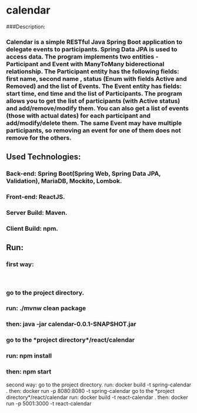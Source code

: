 # calendar
###Description:
  <h3>Calendar is a simple RESTful Java Spring Boot application to delegate events to participants.
Spring Data JPA is used to access data. The program implements two entities - Participant and Event with ManyToMany biderectional relationship.
The Participant entity has the following fields: first name, second name , status (Enum with fields Active and Removed) and the list of Events.
The Event entity has fields: start time, end time and the list of Participants.
The program allows you to get the list of participants (with Active status) and add/remove/modify them.
You can also get a list of events (those with actual dates) for each participant and add/modify/delete them.
The same Event may have multiple participants, so removing an event for one of them does not remove for the others.
</h3>
<h2>Used Technologies:</h2>
 <h3>Back-end: Spring Boot(Spring Web, Spring Data JPA, Validation), MariaDB, Mockito, Lombok.</h3>
 <h3>Front-end: ReactJS.</h3>
 <h3>Server Build: Maven.</h3>
 <h3>Client Build: npm.</h3>
<h2>Run:</h2> 
  <h3>first way:</h3>
  <br/>
    <h3>go to the project directory.</h3>
    <h3>run: ./mvnw clean package</h3>
    <h3>then: java -jar calendar-0.0.1-SNAPSHOT.jar </h3>
    <h3>go to the *project directory*/react/calendar</h3>
    <h3>run: npm install</h3>
    <h3>then: npm start</h3>
  second way:
    go to the project directory.
    run: docker build -t spring-calendar .
    then: docker run  -p 8080:8080 -t spring-calendar
    go to the *project directory*/react/calendar
    run: docker build -t react-calendar .
    then: docker run -p 5001:3000 -t react-calendar
